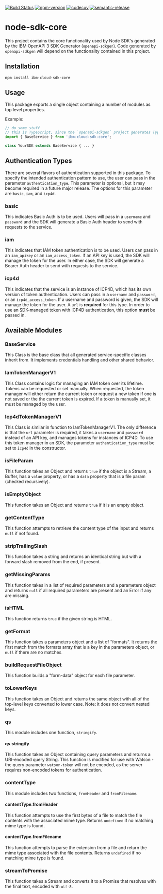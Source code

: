 [![Build Status](https://travis-ci.com/IBM/node-sdk-core.svg?branch=master)](https://travis-ci.com/IBM/node-sdk-core)
[![npm-version](https://img.shields.io/npm/v/ibm-cloud-sdk-core.svg)](https://www.npmjs.com/package/ibm-cloud-sdk-core)
[![codecov](https://codecov.io/gh/IBM/node-sdk-core/branch/master/graph/badge.svg)](https://codecov.io/gh/IBM/node-sdk-core)
[![semantic-release](https://img.shields.io/badge/%20%20%F0%9F%93%A6%F0%9F%9A%80-semantic--release-e10079.svg)](https://github.com/semantic-release/semantic-release)

# node-sdk-core
This project contains the core functionality used by Node SDK's generated by the IBM OpenAPI 3 SDK Generator (`openapi-sdkgen`).
Code generated by `openapi-sdkgen` will depend on the functionality contained in this project.

## Installation
`npm install ibm-cloud-sdk-core`

## Usage
This package exports a single object containing a number of modules as top level properties.

Example:
```js
// do some stuff
// this is TypeScript, since the `openapi-sdkgen` project generates TypeScript
import { BaseService } from 'ibm-cloud-sdk-core';

class YourSDK extends BaseService { ... }
```

## Authentication Types
There are several flavors of authentication supported in this package. To specify the intended authentication pattern to use, the user can pass in the parameter `authentication_type`. This parameter is optional, but it may become required in a future major release. The options for this parameter are `basic`, `iam`, and `icp4d`.

### basic
This indicates Basic Auth is to be used. Users will pass in a `username` and `password` and the SDK will generate a Basic Auth header to send with requests to the service.

### iam
This indicates that IAM token authentication is to be used. Users can pass in an `iam_apikey` or an `iam_access_token`. If an API key is used, the SDK will manage the token for the user. In either case, the SDK will generate a Bearer Auth header to send with requests to the service.

### icp4d
This indicates that the service is an instance of ICP4D, which has its own version of token authentication. Users can pass in a `username` and `password`, or an `icp4d_access_token`. If a username and password is given, the SDK will manage the token for the user.
A `url` is **required** for this type. In order to use an SDK-managed token with ICP4D authentication, this option **must** be passed in.

## Available Modules
### BaseService
This Class is the base class that all generated service-specific classes inherit from. It implements credentials handling and other shared behavior.

### IamTokenManagerV1
This Class contains logic for managing an IAM token over its lifetime. Tokens can be requested or set manually. When requested, the token manager will either return the current token or request a new token if one is not saved or the the current token is expired. If a token is manually set, it must be managed by the user.

### Icp4dTokenManagerV1
This Class is similar in function to IamTokenManagerV1. The only difference is that the `url` parameter is required, it takes a `username` and `password` instead of an API key, and manages tokens for instances of ICP4D. To use this token manager in an SDK, the parameter `authentication_type` must be set to `icp4d` in the constructor.

### isFileParam
This function takes an Object and returns `true` if the object is a Stream, a Buffer, has a `value` property, or has a `data` property that is a file param (checked recursively).

### isEmptyObject
This function takes an Object and returns `true` if it is an empty object.

### getContentType
This function attempts to retrieve the content type of the input and returns `null` if not found.

### stripTrailingSlash
This function takes a string and returns an identical string but with a forward slash removed from the end, if present.

### getMissingParams
This function takes in a list of required parameters and a parameters object and returns `null` if all required parameters are present and an Error if any are missing.

### isHTML
This function returns `true` if the given string is HTML.

### getFormat
This function takes a parameters object and a list of "formats". It returns the first match from the formats array that is a key in the parameters object, or `null` if there are no matches.

### buildRequestFileObject
This function builds a "form-data" object for each file parameter.

### toLowerKeys
This function takes an Object and returns the same object with all of the top-level keys converted to lower case. Note: it does not convert nested keys.

### qs
This module includes one function, `stringify`.

#### qs.stringify
This function takes an Object containing query parameters and returns a URI-encoded query String. This function is modified for use with Watson - the query parameter `watson-token` will not be encoded, as the server requires non-encoded tokens for authentication.

### contentType
This module includes two functions, `fromHeader` and `fromFilename`.

#### contentType.fromHeader
This function attempts to use the first bytes of a file to match the file contents with the associated mime type. Returns `undefined` if no matching mime type is found.

#### contentType.fromFilename
This function attempts to parse the extension from a file and return the mime type associated with the file contents. Returns `undefined` if no matching mime type is found. 

### streamToPromise
This function takes a Stream and converts it to a Promise that resolves with the final text, encoded with `utf-8`.
